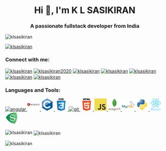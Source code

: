 <h1 align="center">Hi 👋, I'm K L SASIKIRAN</h1>
<h3 align="center">A passionate fullstack developer from India</h3>

<p align="left"> <img src="https://komarev.com/ghpvc/?username=klsasikiran&label=Profile%20views&color=0e75b6&style=flat" alt="klsasikiran" /> </p>

<p align="left"> <a href="https://twitter.com/klsasikiran" target="blank"><img src="https://img.shields.io/twitter/follow/klsasikiran?logo=twitter&style=for-the-badge" alt="klsasikiran" /></a> </p>

<h3 align="left">Connect with me:</h3>
<p align="left">
<a href="https://twitter.com/klsasikiran" target="blank"><img align="center" src="https://raw.githubusercontent.com/rahuldkjain/github-profile-readme-generator/master/src/images/icons/Social/twitter.svg" alt="klsasikiran" height="30" width="40" /></a>
<a href="https://linkedin.com/in/klsasikiran" target="blank"><img align="center" src="https://raw.githubusercontent.com/rahuldkjain/github-profile-readme-generator/master/src/images/icons/Social/linked-in-alt.svg" alt="klsasikiran2020" height="30" width="40" /></a>
<a href="https://instagram.com/klsasikiran" target="blank"><img align="center" src="https://raw.githubusercontent.com/rahuldkjain/github-profile-readme-generator/master/src/images/icons/Social/instagram.svg" alt="klsasikiran" height="30" width="40" /></a>
<a href="https://www.codechef.com/users/klsasikiran" target="blank"><img align="center" src="https://cdn.jsdelivr.net/npm/simple-icons@3.1.0/icons/codechef.svg" alt="klsasikiran" height="30" width="40" /></a>
<a href="https://www.hackerrank.com/klsasikiran" target="blank"><img align="center" src="https://raw.githubusercontent.com/rahuldkjain/github-profile-readme-generator/master/src/images/icons/Social/hackerrank.svg" alt="klsasikiran" height="30" width="40" /></a>
<a href="https://www.leetcode.com/klsasikiran" target="blank"><img align="center" src="https://raw.githubusercontent.com/rahuldkjain/github-profile-readme-generator/master/src/images/icons/Social/leet-code.svg" alt="klsasikiran" height="30" width="40" /></a>
<a href="https://www.hackerearth.com/klsasikiran" target="blank"><img align="center" src="https://raw.githubusercontent.com/rahuldkjain/github-profile-readme-generator/master/src/images/icons/Social/hackerearth.svg" alt="klsasikiran" height="30" width="40" /></a>
</p>

<h3 align="left">Languages and Tools:</h3>
<p align="left"> <a href="https://angular.io" target="_blank" rel="noreferrer"> <img src="https://angular.io/assets/images/logos/angular/angular.svg" alt="angular" width="40" height="40"/> </a> <a href="https://angular.io" target="_blank" rel="noreferrer"> <img src="https://raw.githubusercontent.com/devicons/devicon/master/icons/angularjs/angularjs-original-wordmark.svg" alt="angularjs" width="40" height="40"/> </a> <a href="https://www.cprogramming.com/" target="_blank" rel="noreferrer"> <img src="https://raw.githubusercontent.com/devicons/devicon/master/icons/c/c-original.svg" alt="c" width="40" height="40"/> </a> <a href="https://www.w3schools.com/css/" target="_blank" rel="noreferrer"> <img src="https://raw.githubusercontent.com/devicons/devicon/master/icons/css3/css3-original-wordmark.svg" alt="css3" width="40" height="40"/> </a> <a href="https://git-scm.com/" target="_blank" rel="noreferrer"> <img src="https://www.vectorlogo.zone/logos/git-scm/git-scm-icon.svg" alt="git" width="40" height="40"/> </a> <a href="https://www.w3.org/html/" target="_blank" rel="noreferrer"> <img src="https://raw.githubusercontent.com/devicons/devicon/master/icons/html5/html5-original-wordmark.svg" alt="html5" width="40" height="40"/> </a> <a href="https://developer.mozilla.org/en-US/docs/Web/JavaScript" target="_blank" rel="noreferrer"> <img src="https://raw.githubusercontent.com/devicons/devicon/master/icons/javascript/javascript-original.svg" alt="javascript" width="40" height="40"/> </a> <a href="https://www.mongodb.com/" target="_blank" rel="noreferrer"> <img src="https://raw.githubusercontent.com/devicons/devicon/master/icons/mongodb/mongodb-original-wordmark.svg" alt="mongodb" width="40" height="40"/> </a> <a href="https://www.mysql.com/" target="_blank" rel="noreferrer"> <img src="https://raw.githubusercontent.com/devicons/devicon/master/icons/mysql/mysql-original-wordmark.svg" alt="mysql" width="40" height="40"/> </a> <a href="https://www.python.org" target="_blank" rel="noreferrer"> <img src="https://raw.githubusercontent.com/devicons/devicon/master/icons/python/python-original.svg" alt="python" width="40" height="40"/> </a> <a href="https://reactjs.org/" target="_blank" rel="noreferrer"> <img src="https://raw.githubusercontent.com/devicons/devicon/master/icons/react/react-original-wordmark.svg" alt="react" width="40" height="40"/> </a> <a href="https://scully.io/" target="_blank" rel="noreferrer"> <img src="https://raw.githubusercontent.com/scullyio/scully/main/assets/logos/SVG/scullyio-icon.svg" alt="scully" width="40" height="40"/> </a> </p>

<p><img align="left" src="https://github-readme-stats.vercel.app/api/top-langs?username=klsasikiran&show_icons=true&locale=en&layout=compact" alt="klsasikiran" /></p>

<p>&nbsp;<img align="center" src="https://github-readme-stats.vercel.app/api?username=klsasikiran&show_icons=true&locale=en" alt="klsasikiran" /></p>

<p><img align="center" src="https://github-readme-streak-stats.herokuapp.com/?user=klsasikiran&" alt="klsasikiran" /></p>
